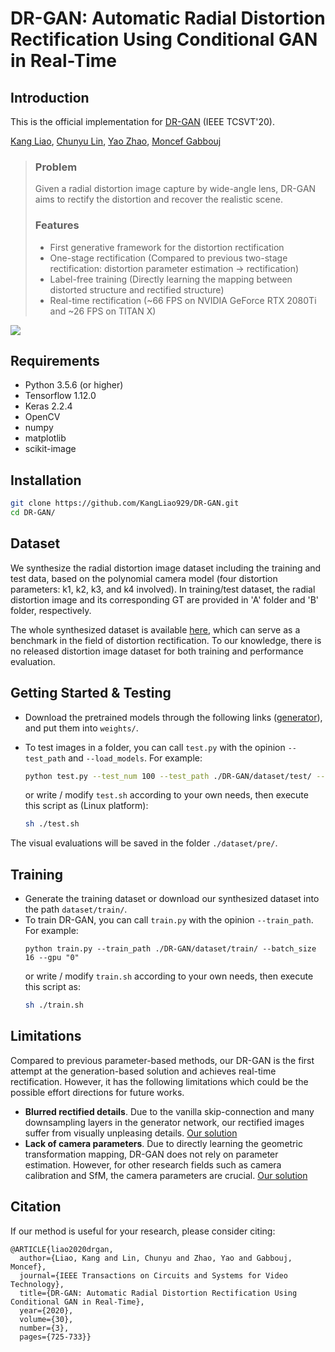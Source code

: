 # DR-GAN: Automatic Radial Distortion Rectification Using Conditional GAN in Real-Time
## Introduction
This is the official implementation for [DR-GAN](https://ieeexplore.ieee.org/document/8636975) (IEEE TCSVT'20).

[Kang Liao](https://kangliao929.github.io/), [Chunyu Lin](http://faculty.bjtu.edu.cn/8549/), [Yao Zhao](http://mepro.bjtu.edu.cn/zhaoyao/e_index.htm), [Moncef Gabbouj](https://www.tuni.fi/en/moncef-gabbouj)
> ### Problem
> Given a radial distortion image capture by wide-angle lens, DR-GAN aims to rectify the distortion and recover the realistic scene.
>  ### Features
>  * First generative framework for the distortion rectification
>  * One-stage rectification (Compared to previous two-stage rectification: distortion parameter estimation -> rectification)
>  * Label-free training (Directly learning the mapping between distorted structure and rectified structure)
>  * Real-time rectification (~66 FPS on NVIDIA GeForce RTX 2080Ti and ~26 FPS on TITAN X)

![](https://github.com/KangLiao929/DR-GAN/blob/main/img/1.png) 

## Requirements
- Python 3.5.6 (or higher)
- Tensorflow 1.12.0
- Keras 2.2.4
- OpenCV
- numpy
- matplotlib
- scikit-image

## Installation

```bash
git clone https://github.com/KangLiao929/DR-GAN.git
cd DR-GAN/
```

## Dataset

We synthesize the radial distortion image dataset including the training and test data, based on the polynomial camera model (four distortion parameters: k1, k2, k3, and k4 involved). In training/test dataset, the radial distortion image and its corresponding GT are provided in 'A' folder and 'B' folder, respectively. 

The whole synthesized dataset is available [here](https://drive.google.com/drive/folders/1VAKPe3nmFVRIxVv35ueTkB2JXCsMvdfS?usp=sharing), which can serve as a benchmark in the field of distortion rectification. To our knowledge, there is no released distortion image dataset for both training and performance evaluation.

## Getting Started & Testing

- Download the pretrained models through the following links ([generator](https://drive.google.com/file/d/1dmEpGbsHIdmMDtdPxcFPPhRl9TL0TquJ/view?usp=sharing)), and put them into `weights/`. 
- To test images in a folder, you can call `test.py` with the opinion `--test_path` and `--load_models`. For example:

  ```bash
  python test.py --test_num 100 --test_path ./DR-GAN/dataset/test/ --load_models ./DR-GAN/weights/generator.h5 --write_path ./DR-GAN/dataset/pre/
  ```
  or write / modify `test.sh` according to your own needs, then execute this script as (Linux platform):  
  ```bash
  sh ./test.sh
  ```
The visual evaluations will be saved in the folder `./dataset/pre/`.

## Training
- Generate the training dataset or download our synthesized dataset into the path `dataset/train/`.
- To train DR-GAN, you can call `train.py` with the opinion `--train_path`. For example:
  ```shell
  python train.py --train_path ./DR-GAN/dataset/train/ --batch_size 16 --gpu "0"
  ```
  or write / modify `train.sh` according to your own needs, then execute this script as:  
  ```bash
  sh ./train.sh
  ```

## Limitations

Compared to previous parameter-based methods, our DR-GAN is the first attempt at the generation-based solution and achieves real-time rectification. However, it has the following limitations which could be the possible effort directions for future works.

- **Blurred rectified details**. Due to the vanilla skip-connection and many downsampling layers in the generator network, our rectified images suffer from visually unpleasing details. [Our solution](https://openaccess.thecvf.com/content/CVPR2021/papers/Yang_Progressively_Complementary_Network_for_Fisheye_Image_Rectification_Using_Appearance_Flow_CVPR_2021_paper.pdf)
- **Lack of camera parameters**. Due to directly learning the geometric transformation mapping, DR-GAN does not rely on parameter estimation. However, for other research fields such as camera calibration and SfM, the camera parameters are crucial. [Our solution](https://ieeexplore.ieee.org/document/9366359)


## Citation

If our method is useful for your research, please consider citing:

    @ARTICLE{liao2020drgan,
      author={Liao, Kang and Lin, Chunyu and Zhao, Yao and Gabbouj, Moncef},
      journal={IEEE Transactions on Circuits and Systems for Video Technology}, 
      title={DR-GAN: Automatic Radial Distortion Rectification Using Conditional GAN in Real-Time}, 
      year={2020},
      volume={30},
      number={3},
      pages={725-733}}
